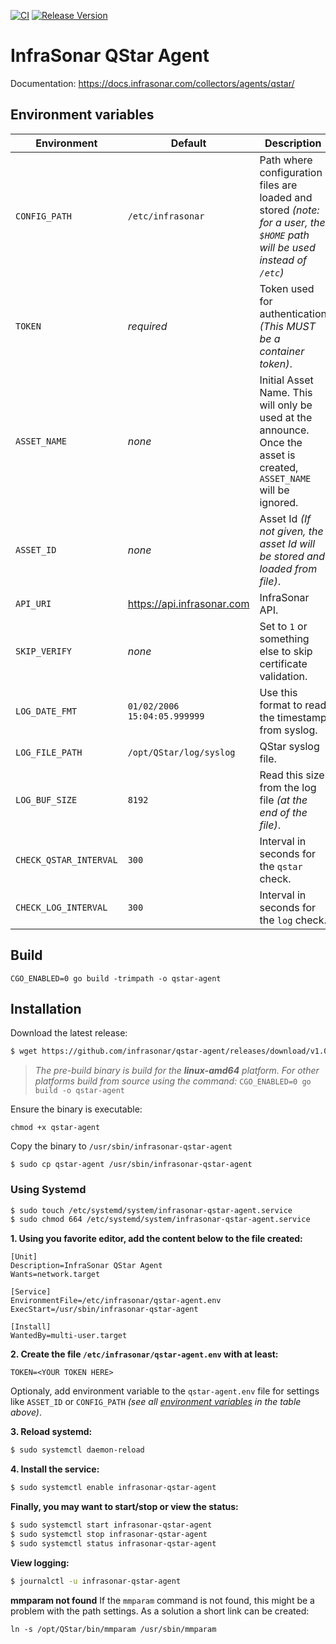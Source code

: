 [![CI](https://github.com/infrasonar/qstar-agent/workflows/CI/badge.svg)](https://github.com/infrasonar/qstar-agent/actions)
[![Release Version](https://img.shields.io/github/release/infrasonar/qstar-agent)](https://github.com/infrasonar/qstar-agent/releases)

# InfraSonar QStar Agent

Documentation: https://docs.infrasonar.com/collectors/agents/qstar/

## Environment variables

Environment                 | Default                       | Description
----------------------------|-------------------------------|-------------------
`CONFIG_PATH`       		| `/etc/infrasonar` 			| Path where configuration files are loaded and stored _(note: for a user, the `$HOME` path will be used instead of `/etc`)_
`TOKEN`                     | _required_                    | Token used for authentication _(This MUST be a container token)_.
`ASSET_NAME`                | _none_                        | Initial Asset Name. This will only be used at the announce. Once the asset is created, `ASSET_NAME` will be ignored.
`ASSET_ID`                  | _none_                        | Asset Id _(If not given, the asset Id will be stored and loaded from file)_.
`API_URI`                   | https://api.infrasonar.com    | InfraSonar API.
`SKIP_VERIFY`				| _none_						| Set to `1` or something else to skip certificate validation.
`LOG_DATE_FMT`              | `01/02/2006 15:04:05.999999`  | Use this format to read the timestamp from syslog.
`LOG_FILE_PATH`             | `/opt/QStar/log/syslog`       | QStar syslog file.
`LOG_BUF_SIZE`              | `8192`                        | Read this size from the log file _(at the end of the file)_.
`CHECK_QSTAR_INTERVAL`      | `300`                         | Interval in seconds for the `qstar` check.
`CHECK_LOG_INTERVAL`        | `300`                         | Interval in seconds for the `log` check.

## Build
```
CGO_ENABLED=0 go build -trimpath -o qstar-agent
```

## Installation

Download the latest release:
```bash
$ wget https://github.com/infrasonar/qstar-agent/releases/download/v1.0.0/qstar-agent
```

> _The pre-build binary is build for the **linux-amd64** platform. For other platforms build from source using the command:_ `CGO_ENABLED=0 go build -o qstar-agent`

Ensure the binary is executable:
```
chmod +x qstar-agent
```

Copy the binary to `/usr/sbin/infrasonar-qstar-agent`

```
$ sudo cp qstar-agent /usr/sbin/infrasonar-qstar-agent
```

### Using Systemd

```bash
$ sudo touch /etc/systemd/system/infrasonar-qstar-agent.service
$ sudo chmod 664 /etc/systemd/system/infrasonar-qstar-agent.service
```

**1. Using you favorite editor, add the content below to the file created:**

```
[Unit]
Description=InfraSonar QStar Agent
Wants=network.target

[Service]
EnvironmentFile=/etc/infrasonar/qstar-agent.env
ExecStart=/usr/sbin/infrasonar-qstar-agent

[Install]
WantedBy=multi-user.target
```

**2. Create the file `/etc/infrasonar/qstar-agent.env` with at least:**

```
TOKEN=<YOUR TOKEN HERE>
```

Optionaly, add environment variable to the `qstar-agent.env` file for settings like `ASSET_ID` or `CONFIG_PATH` _(see all [environment variables](#environment-variables) in the table above)_.

**3. Reload systemd:**

```bash
$ sudo systemctl daemon-reload
```

**4. Install the service:**

```bash
$ sudo systemctl enable infrasonar-qstar-agent
```

**Finally, you may want to start/stop or view the status:**
```bash
$ sudo systemctl start infrasonar-qstar-agent
$ sudo systemctl stop infrasonar-qstar-agent
$ sudo systemctl status infrasonar-qstar-agent
```

**View logging:**
```bash
$ journalctl -u infrasonar-qstar-agent
```

**mmparam not found**
If the `mmparam` command is not found, this might be a problem with the path settings. As a solution a short link can be created:

```
ln -s /opt/QStar/bin/mmparam /usr/sbin/mmparam
```

